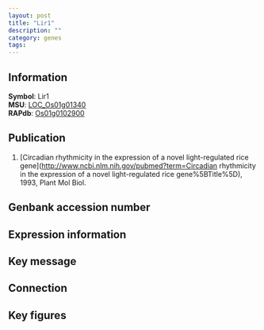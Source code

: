 ```yaml
---
layout: post
title: "Lir1"
description: ""
category: genes
tags: 
---
```


## Information
__Symbol__: Lir1  
__MSU__: [LOC_Os01g01340](http://rice.plantbiology.msu.edu/cgi-bin/ORF_infopage.cgi?orf=LOC_Os01g01340)  
__RAPdb__: [Os01g0102900](http://rapdb.dna.affrc.go.jp/viewer/gbrowse_details/irgsp1?name=Os01g0102900)  

## Publication
1. [Circadian rhythmicity in the expression of a novel light-regulated rice gene](http://www.ncbi.nlm.nih.gov/pubmed?term=Circadian rhythmicity in the expression of a novel light-regulated rice gene%5BTitle%5D), 1993, Plant Mol Biol.

## Genbank accession number

## Expression information

## Key message

## Connection

## Key figures


